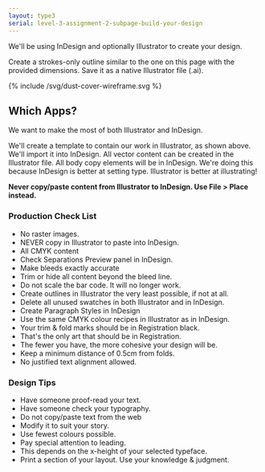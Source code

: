 ```yaml
---
layout: type3
serial: level-3-assignment-2-subpage-build-your-design
---
```

We'll be using InDesign and optionally Illustrator to create your design.

Create a strokes-only outline similar to the one on this page with the provided dimensions. Save it as a native Illustrator file (.ai).

{% include /svg/dust-cover-wireframe.svg %}

## Which Apps?

We want to make the most of both Illustrator and InDesign. 

We'll create a template to contain our work in Illustrator, as shown above. We'll import it into InDesign. All vector content can be created in the Illustrator file. All body copy elements will be in InDesign. We're doing this because InDesign is better at setting type. Illustrator is better at illustrating!

**Never copy/paste content from Illustrator to InDesign. Use File > Place instead.**

### Production Check List

<ul class="hasBullets">
	<li>No raster images.</li>
	<li>NEVER copy in Illustrator to paste into InDesign.</li>
	<li>All CMYK content</li>
	<li class="second">Check Separations Preview panel in InDesign.</li>
	<li>Make bleeds exactly accurate</li>
	<li class="second">Trim or hide all content beyond the bleed line.</li>
	<li>Do not scale the bar code. It will no longer work.</li>
	<li>Create outlines in Illustrator the very least possible, if not at all.</li>
	<li>Delete all unused swatches in both Illustrator and in InDesign.</li>
	<li>Create Paragraph Styles in InDesign</li>
	<li>Use the same CMYK colour recipes in Illustrator as in InDesign.</li>
	<li>Your trim & fold marks should be in Registration black.</li>
	<li class="second">That's the only art that should be in Registration.</li>
	<li class="second">The fewer you have, the more cohesive your design will be.</li>
	<li>Keep a minimum distance of 0.5cm from folds.</li>
	<li>No justified text alignment allowed.</li>
</ul>

### Design Tips

<ul class="hasBullets">
	<li>Have someone proof-read your text.</li>
	<li>Have someone check your typography.</li>
	<li>Do not copy/paste text from the web</li>
	<li class="second">Modify it to suit your story.</li>
	<li>Use fewest colours possible.</li>
	<li>Pay special attention to leading.</li>
	<li class="second">This depends on the x-height of your selected typeface.</li>
	<li class="second">Print a section of your layout. Use your knowledge & judgment.</li>
</ul>
